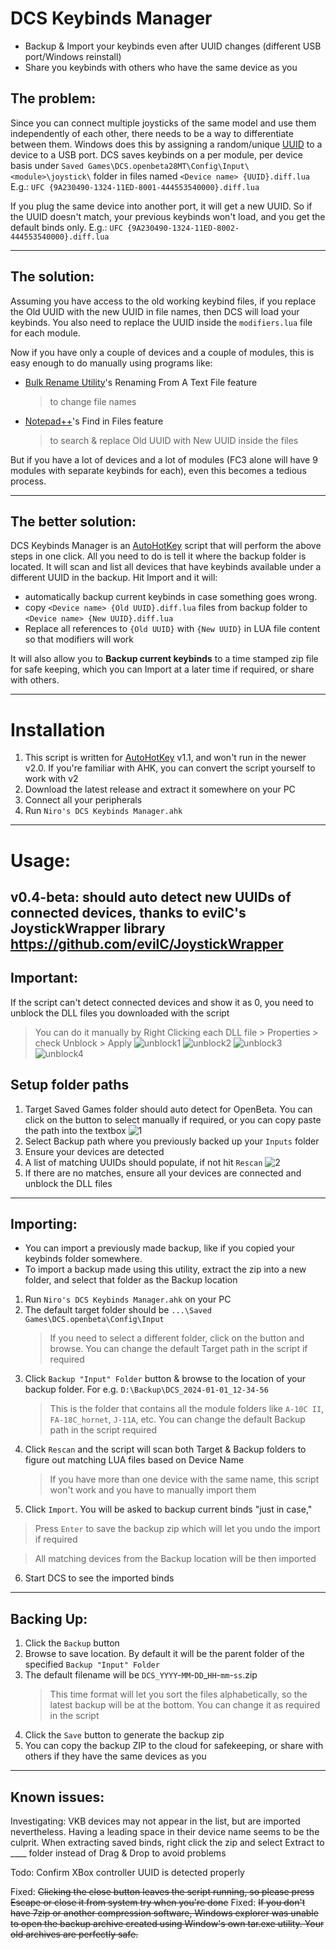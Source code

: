 
# DCS Keybinds Manager
* Backup &amp; Import your keybinds even after UUID changes (different USB port/Windows reinstall)
* Share you keybinds with others who have the same device as you

## The problem:
Since you can connect multiple joysticks of the same model and use them independently of each other, there needs to be a way to differentiate between them. Windows does this by assigning a random/unique [UUID](https://en.wikipedia.org/wiki/Universally_unique_identifier) to a device to a USB port. DCS saves keybinds on a per module, per device basis under
`Saved Games\DCS.openbeta28MT\Config\Input\<module>\joystick\`
folder in files named `<Device name> {UUID}.diff.lua`
E.g.: `UFC {9A230490-1324-11ED-8001-444553540000}.diff.lua`

If you plug the same device into another port, it will get a new UUID. So if the UUID doesn't match, your previous keybinds won't load, and you get the default binds only.
E.g.: `UFC {9A230490-1324-11ED-8002-444553540000}.diff.lua`

---
## The solution:
Assuming you have access to the old working keybind files, if you replace the Old UUID with the new UUID in file names, then DCS will load your keybinds.
You also need to replace the UUID inside the `modifiers.lua` file for each module.

Now if you have only a couple of devices and a couple of modules, this is easy enough to do manually using programs like:
* [Bulk Rename Utility](https://www.bulkrenameutility.co.uk/)'s Renaming From A Text File feature
	>to change file names
* [Notepad++](https://notepad-plus-plus.org/)'s Find in Files feature
	>to search & replace Old UUID with New UUID inside the files

But if you have a lot of devices and a lot of modules (FC3 alone will have 9 modules with separate keybinds for each), even this becomes a tedious process.

---
## The better solution:
DCS Keybinds Manager is an [AutoHotKey](https://www.autohotkey.com/) script that will perform the above steps in one click. All you need to do is tell it where the backup folder is located. It will scan and list all devices that have keybinds available under a different UUID in the backup.
Hit Import and it will:
* automatically backup current keybinds in case something goes wrong.
* copy `<Device name> {Old UUID}.diff.lua` files from backup folder to `<Device name> {New UUID}.diff.lua`
* Replace all references to `{Old UUID}` with `{New UUID}` in LUA file content so that modifiers will work

It will also allow you to **Backup current keybinds** to a time stamped zip file for safe keeping, which you can Import at a later time if required, or share with others.

---
# Installation
1. This script is written for [AutoHotKey](https://www.autohotkey.com/) v1.1, and won't run in the newer v2.0. If you're familiar with AHK, you can convert the script yourself to work with v2
2. Download the latest release and extract it somewhere on your PC
3. Connect all your peripherals
4. Run `Niro's DCS Keybinds Manager.ahk`

---
# Usage:
## v0.4-beta: should auto detect new UUIDs of connected devices, thanks to evilC's JoystickWrapper library https://github.com/evilC/JoystickWrapper

## Important:
If the script can't detect connected devices and show it as 0, you need to unblock the DLL files you downloaded with the script
> You can do it manually by Right Clicking each DLL file > Properties > check Unblock > Apply
>  ![unblock1](https://github.com/niru-27/DCS-Keybinds-Manager/assets/41210892/1c1a5480-b9ec-4528-a4d3-7e9c698df0c8)
>  ![unblock2](https://github.com/niru-27/DCS-Keybinds-Manager/assets/41210892/b3463f37-cca7-4e77-9c9e-a7974528b717)
>  ![unblock3](https://github.com/niru-27/DCS-Keybinds-Manager/assets/41210892/fb8f3512-70ce-4d98-b545-078366f98f28)
>  ![unblock4](https://github.com/niru-27/DCS-Keybinds-Manager/assets/41210892/244ce6a2-1d2f-4a5c-817b-acc37121429f)


## Setup folder paths
1. Target Saved Games folder should auto detect for OpenBeta. You can click on the button to select manually if required, or you can copy paste the path into the textbox
![1](https://github.com/niru-27/DCS-Keybinds-Manager/assets/41210892/bd403b08-f2a4-43ef-9040-2bdb01d3aac0)
2. Select Backup path where you previously backed up your `Inputs` folder
3. Ensure your devices are detected
4. A list of matching UUIDs should populate, if not hit `Rescan`
![2](https://github.com/niru-27/DCS-Keybinds-Manager/assets/41210892/8c9eabbc-96af-4970-a792-300ccc84a73f)
5. If there are no matches, ensure all your devices are connected and unblock the DLL files


---
## Importing:
* You can import a previously made backup, like if you copied your keybinds folder somewhere.
* To import a backup made using this utility, extract the zip into a new folder, and select that folder as the Backup location

1. Run `Niro's DCS Keybinds Manager.ahk` on your PC
2. The default target folder should be `...\Saved Games\DCS.openbeta\Config\Input`
	>If you need to select a different folder, click on the button and browse. You can change the default Target path in the script if required
3. Click `Backup "Input" Folder` button & browse to the location of your backup folder. For e.g. `D:\Backup\DCS_2024-01-01_12-34-56`
	> This is the folder that contains all the module folders like `A-10C II`, `FA-18C_hornet`, `J-11A`, etc. You can change the default Backup path in the script required
4. Click `Rescan` and the script will scan both Target & Backup folders to figure out matching LUA files based on Device Name
	> If you have more than one device with the same name, this script won't work and you have to manually import them
5. Click `Import`. You will be asked to backup current binds "just in case,"
>Press `Enter` to save the backup zip which will let you undo the import if required

>All matching devices from the Backup location will be then imported

6. Start DCS to see the imported binds

---
## Backing Up:
1. Click the `Backup` button
2. Browse to save location. By default it will be the parent folder of the specified `Backup "Input" Folder`
3. The default filename will be `DCS_YYYY`-`MM`-`DD`_`HH`-`mm`-`ss`.zip
	> This time format will let you sort the files alphabetically, so the latest backup will be at the bottom. You can change it as required in the script
4. Click the `Save` button to generate the backup zip
5. You can copy the backup ZIP to the cloud for safekeeping, or share with others if they have the same devices as you

---
## Known issues:
Investigating: VKB devices may not appear in the list, but are imported nevertheless. Having a leading space in their device name seems to be the culprit. When extracting saved binds, right click the zip and select Extract to ____ folder instead of Drag & Drop to avoid problems

Todo: Confirm XBox controller UUID is detected properly

Fixed: ~~Clicking the close button leaves the script running, so please press Escape or close it from system try when you're done~~
Fixed: ~~If you don't have 7zip or another compression software, Windows explorer was unable to open the backup archive created using Window's own tar.exe utility. Your old archives are perfectly safe.~~
